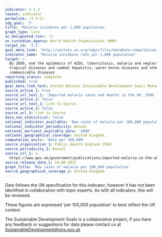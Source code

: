 ```yaml
---
indicator: 3.3.3
layout: indicator
permalink: /3-3-3/
sdg_goal: '3'
title: 'Malaria incidence per 1,000 population'
graph_type: line
un_designated_tier: '1'
un_custodian_agency: World Health Organisation (WHO)
target_id: '3.3'
goal_meta_link: 'http://unstats.un.org/sdgs/files/metadata-compilation/Metadata-Goal-3.pdf'
indicator_name: 'Malaria incidence rate per 1,000 population'
target: >-
  By 2030, end the epidemics of AIDS, tuberculosis, malaria and neglected
  tropical diseases and combat hepatitis, water-borne diseases and other
  communicable diseases
reporting_status: complete
published: true
goal_meta_link_text: United Nations Sustainable Development Goals Metadata (pdf 865kB)
source_active_1: true
source_url_text_1: 'Imported malaria cases and deaths in the UK: 1996 to 2016'
source_active_2: false
source_url_text_2: Link to Source
source_active_3: false
source_url_3: Link to Source
data_non_statistical: false
national_indicator_available: 'New cases of malaria per 100,000 population'
national_indicator_periodicity: Annual
national_earliest_available_data: '2000'
national_geographical_coverage: United Kingdom
computation_units: 'Rate per 100,000'
source_organisation_1: Public Health England (PHE)
source_periodicity_1: Annual
source_url_1: >-
  https://www.gov.uk/government/publications/imported-malaria-in-the-uk-statistics
source_release_date_1: 14-08-2017
graph_title: 'New cases of malaria per 100,000 population'
source_geographical_coverage_1: United Kingdom
---
```

Data follows the UN specification for this indicator; however it has not been identified in collaboration with topic experts. As with all indicators, this will be reviewed.

These figures are expressed 'per 100,000 population' to best reflect the UK context.

The Sustainable Development Goals is a collaborative project, if you have any feedback or suggestions for data please contact us at <SustainableDevelopment@ons.gov.uk>
